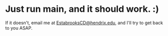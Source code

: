 # Just run main, and it should work. :) 
If it doesn't, email me at EstabrooksCD@hendrix.edu, and I'll try to get back to you ASAP.
